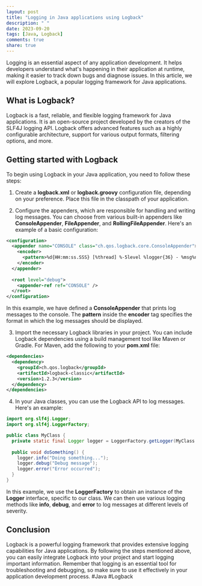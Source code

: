 ```yaml
---
layout: post
title: "Logging in Java applications using Logback"
description: " "
date: 2023-09-20
tags: [Java, Logback]
comments: true
share: true
---
```


Logging is an essential aspect of any application development. It helps developers understand what's happening in their application at runtime, making it easier to track down bugs and diagnose issues. In this article, we will explore Logback, a popular logging framework for Java applications.

## What is Logback?
Logback is a fast, reliable, and flexible logging framework for Java applications. It is an open-source project developed by the creators of the SLF4J logging API. Logback offers advanced features such as a highly configurable architecture, support for various output formats, filtering options, and more.

## Getting started with Logback
To begin using Logback in your Java application, you need to follow these steps:

1. Create a **logback.xml** or **logback.groovy** configuration file, depending on your preference. Place this file in the classpath of your application.

2. Configure the appenders, which are responsible for handling and writing log messages. You can choose from various built-in appenders like **ConsoleAppender**, **FileAppender**, and **RollingFileAppender**. Here's an example of a basic configuration:

```xml
<configuration>
  <appender name="CONSOLE" class="ch.qos.logback.core.ConsoleAppender">
    <encoder>
      <pattern>%d{HH:mm:ss.SSS} [%thread] %-5level %logger{36} - %msg%n</pattern>
    </encoder>
  </appender>
  
  <root level="debug">
    <appender-ref ref="CONSOLE" />
  </root>
</configuration>
```

In this example, we have defined a **ConsoleAppender** that prints log messages to the console. The **pattern** inside the **encoder** tag specifies the format in which the log messages should be displayed.

3. Import the necessary Logback libraries in your project. You can include Logback dependencies using a build management tool like Maven or Gradle. For Maven, add the following to your **pom.xml** file:

```xml
<dependencies>
  <dependency>
    <groupId>ch.qos.logback</groupId>
    <artifactId>logback-classic</artifactId>
    <version>1.2.3</version>
  </dependency>
</dependencies>
```

4. In your Java classes, you can use the Logback API to log messages. Here's an example:

```java
import org.slf4j.Logger;
import org.slf4j.LoggerFactory;

public class MyClass {
  private static final Logger logger = LoggerFactory.getLogger(MyClass.class);
  
  public void doSomething() {
    logger.info("Doing something...");
    logger.debug("Debug message");
    logger.error("Error occurred");
  }
}
```

In this example, we use the **LoggerFactory** to obtain an instance of the **Logger** interface, specific to our class. We can then use various logging methods like **info**, **debug**, and **error** to log messages at different levels of severity.

## Conclusion
Logback is a powerful logging framework that provides extensive logging capabilities for Java applications. By following the steps mentioned above, you can easily integrate Logback into your project and start logging important information. Remember that logging is an essential tool for troubleshooting and debugging, so make sure to use it effectively in your application development process. #Java #Logback